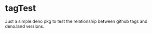 # tagTest
Just a simple deno pkg to test the relationship between github tags and deno.land versions. 
